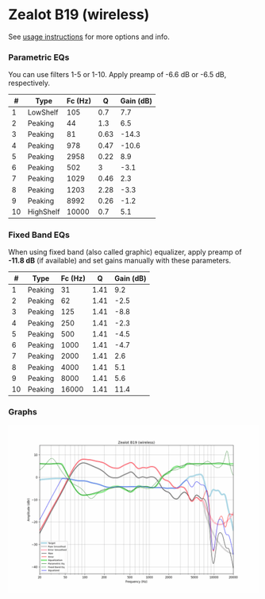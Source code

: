 # Zealot B19 (wireless)
See [usage instructions](https://github.com/jaakkopasanen/AutoEq#usage) for more options and info.

### Parametric EQs
You can use filters 1-5 or 1-10. Apply preamp of -6.6 dB or -6.5 dB, respectively.

|   # | Type      |   Fc (Hz) |    Q |   Gain (dB) |
|-----|-----------|-----------|------|-------------|
|   1 | LowShelf  |       105 | 0.7  |         7.7 |
|   2 | Peaking   |        44 | 1.3  |         6.5 |
|   3 | Peaking   |        81 | 0.63 |       -14.3 |
|   4 | Peaking   |       978 | 0.47 |       -10.6 |
|   5 | Peaking   |      2958 | 0.22 |         8.9 |
|   6 | Peaking   |       502 | 3    |        -3.1 |
|   7 | Peaking   |      1029 | 0.46 |         2.3 |
|   8 | Peaking   |      1203 | 2.28 |        -3.3 |
|   9 | Peaking   |      8992 | 0.26 |        -1.2 |
|  10 | HighShelf |     10000 | 0.7  |         5.1 |

### Fixed Band EQs
When using fixed band (also called graphic) equalizer, apply preamp of **-11.8 dB** (if available) and set gains manually with these parameters.

|   # | Type    |   Fc (Hz) |    Q |   Gain (dB) |
|-----|---------|-----------|------|-------------|
|   1 | Peaking |        31 | 1.41 |         9.2 |
|   2 | Peaking |        62 | 1.41 |        -2.5 |
|   3 | Peaking |       125 | 1.41 |        -8.8 |
|   4 | Peaking |       250 | 1.41 |        -2.3 |
|   5 | Peaking |       500 | 1.41 |        -4.5 |
|   6 | Peaking |      1000 | 1.41 |        -4.7 |
|   7 | Peaking |      2000 | 1.41 |         2.6 |
|   8 | Peaking |      4000 | 1.41 |         5.1 |
|   9 | Peaking |      8000 | 1.41 |         5.6 |
|  10 | Peaking |     16000 | 1.41 |        11.4 |

### Graphs
![](./Zealot%20B19%20(wireless).png)
